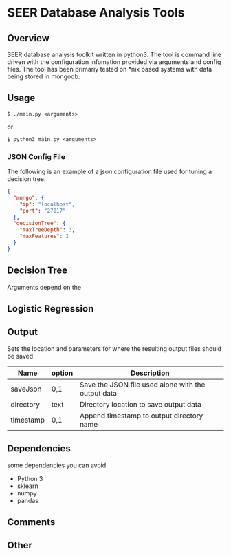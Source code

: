 # SEER Database Analysis Tools


## Overview
SEER database analysis toolkit written in python3. The tool is command line driven with the configuration infomation provided via arguments and config files. The tool has been primariy tested on *nix based systems with data being stored in mongodb.

## Usage

`$ ./main.py <arguments>`

or

`$ python3 main.py <arguments>`

### JSON Config File
The following is an example of a json configuration file used for tuning a decision tree.

```json
{
  "mongo": {
    "ip": "localhost",
    "port": "27017"
  },
  "decisionTree": {
    "maxTreeDepth": 3,
    "maxFeatures": 2
  }
}
```

## Decision Tree
Arguments depend on the 


## Logistic Regression

## Output
Sets the location and parameters for where the resulting output files should be saved

| Name       | option | Description                                        |
|------------|--------|----------------------------------------------------|
| saveJson   | 0,1    | Save the JSON file used alone with the output data |
| directory  | text   | Directory location to save output data             |
| timestamp  | 0,1    | Append timestamp to output directory name          | 

## Dependencies
some dependencies you can avoid 
* Python 3
* sklearn
* numpy
* pandas

## Comments

## Other